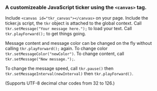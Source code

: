 ### A customizeable JavaScript ticker using the ```<canvas>``` tag.

Include ```<canvas id="tkr_canvas"></canvas>``` on your page. 
Include the ticker.js script, the ```tkr``` object is attached to
the global context.
Call ```tkr.setMessage("Your message here.");``` to load your text.
Call ```tkr.playForward();``` to get things going.

Message content and message color can be changed on the fly without calling ```tkr.playForward();``` again. To change color ```tkr.setMessageColor("newColor")```. To change content, call ```tkr.setMessage("New message.");```.

To change the message speed, call ```tkr.pause()``` then 
```tkr.setMessageInterval(newInterval)``` then ```tkr.playForward()```.

(Supports UTF-8 decimal char codes from 32 to 126.) 
